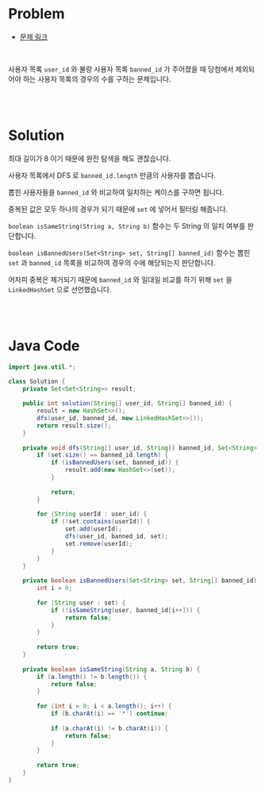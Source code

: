 # Problem

- [문제 링크](https://programmers.co.kr/learn/courses/30/lessons/64064)

<br>

사용자 목록 `user_id` 와 불량 사용자 목록 `banned_id` 가 주어졌을 때 당첨에서 제외되어야 하는 사용자 목록의 경우의 수를 구하는 문제입니다.

<br><br>

# Solution

최대 길이가 8 이기 때문에 완전 탐색을 해도 괜찮습니다.

사용자 목록에서 DFS 로 `banned_id.length` 만큼의 사용자를 뽑습니다.

뽑힌 사용자들을 `banned_id` 와 비교하여 일치하는 케이스를 구하면 됩니다.

중복된 값은 모두 하나의 경우가 되기 때문에 `set` 에 넣어서 필터링 해줍니다.

`boolean isSameString(String a, String b)` 함수는 두 String 의 일치 여부를 판단합니다.

`boolean isBannedUsers(Set<String> set, String[] banned_id)` 함수는 뽑힌 `set` 과 `banned_id` 목록을 비교하여 경우의 수에 해당되는지 판단합니다.

어차피 중복은 제거되기 때문에 `banned_id` 와 일대일 비교를 하기 위해 `set` 을 `LinkedHashSet` 으로 선언했습니다.

<br><br>

# Java Code

```java
import java.util.*;

class Solution {
    private Set<Set<String>> result;
    
    public int solution(String[] user_id, String[] banned_id) {
        result = new HashSet<>();
        dfs(user_id, banned_id, new LinkedHashSet<>());
        return result.size();
    }
    
    private void dfs(String[] user_id, String[] banned_id, Set<String> set) {
        if (set.size() == banned_id.length) {
            if (isBannedUsers(set, banned_id)) {
                result.add(new HashSet<>(set));
            }
            
            return;
        }
        
        for (String userId : user_id) {
            if (!set.contains(userId)) {
                set.add(userId);
                dfs(user_id, banned_id, set);
                set.remove(userId);
            }
        }
    }
    
    private boolean isBannedUsers(Set<String> set, String[] banned_id) {
        int i = 0;
        
        for (String user : set) {
            if (!isSameString(user, banned_id[i++])) {
                return false;
            }
        }
        
        return true;
    }
    
    private boolean isSameString(String a, String b) {
        if (a.length() != b.length()) {
            return false;
        }
        
        for (int i = 0; i < a.length(); i++) {
            if (b.charAt(i) == '*') continue;
            
            if (a.charAt(i) != b.charAt(i)) {
                return false;
            }
        }
        
        return true;
    }
}
```
